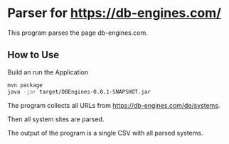 # Parser for https://db-engines.com/

This program parses the page db-engines.com.

## How to Use
Build an run the Application

``` bash
mvn package
java -jar target/DBEngines-0.0.1-SNAPSHOT.jar
```
The program collects all URLs from https://db-engines.com/de/systems.

Then all system sites are parsed.

The output of the program is a single CSV with all parsed systems.